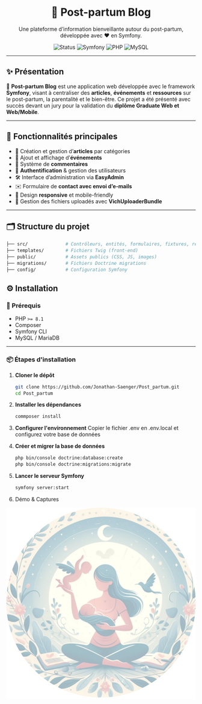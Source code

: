 <h1 align="center">
  🍼 Post-partum Blog
</h1>

<p align="center">
  Une plateforme d’information bienveillante autour du post-partum, développée avec ❤️ en Symfony.
</p>

<p align="center">
  <img src="https://img.shields.io/badge/Status-Approved-green?style=flat-square&logo=checkmarx" alt="Status" />
  <img src="https://img.shields.io/badge/Symfony-6.x-black?style=flat-square&logo=symfony" alt="Symfony" />
  <img src="https://img.shields.io/badge/PHP-%3E=8.2-blue?style=flat-square&logo=php" alt="PHP" />
  <img src="https://img.shields.io/badge/MySQL-%20required-orange?style=flat-square&logo=mysql" alt="MySQL" />
</p>

---

## ✨ Présentation

🎯 **Post-partum Blog** est une application web développée avec le framework **Symfony**, visant à centraliser des **articles**, **événements** et **ressources** sur le post-partum, la parentalité et le bien-être. Ce projet a été présenté avec succès devant un jury pour la validation du **diplôme Graduate Web et Web/Mobile**.

---

## 🚀 Fonctionnalités principales

- 📝 Création et gestion d’**articles** par catégories
- 📅 Ajout et affichage d’**événements**
- 💬 Système de **commentaires**
- 👤 **Authentification** & gestion des utilisateurs
- 🛠️ Interface d’administration via **EasyAdmin**
- ✉️ Formulaire de **contact avec envoi d’e-mails**
- 📱 Design **responsive** et mobile-friendly
- 📁 Gestion des fichiers uploadés avec **VichUploaderBundle**

---

## 🗂️ Structure du projet

```bash
├── src/              # Contrôleurs, entités, formulaires, fixtures, repository
├── templates/        # Fichiers Twig (front-end)
├── public/           # Assets publics (CSS, JS, images)
├── migrations/       # Fichiers Doctrine migrations
├── config/           # Configuration Symfony
```

## ⚙️ Installation

### 🧰 Prérequis

- PHP `>= 8.1`
- Composer
- Symfony CLI
- MySQL / MariaDB

---

### 📦 Étapes d'installation

1. **Cloner le dépôt**
   ```bash
   git clone https://github.com/Jonathan-Saenger/Post_partum.git
   cd Post_partum
   ```
2. **Installer les dépendances**
   ```bash
   commposer install
   ```
3. **Configurer l'environnement**
Copier le fichier .env en .env.local et configurez votre base de données

4. **Créer et migrer la base de données**
   ```bash
   php bin/console doctrine:database:create
   php bin/console doctrine:migrations:migrate
   ```
5. **Lancer le serveur Symfony**
   ```bash
   symfony server:start
   ```
6. Démo & Captures
<p align="center">
  <img src="public/images/annexes/image_principale_post_partum.png" alt="Image principale du blog Post-partum" width="600"/>
</p>
